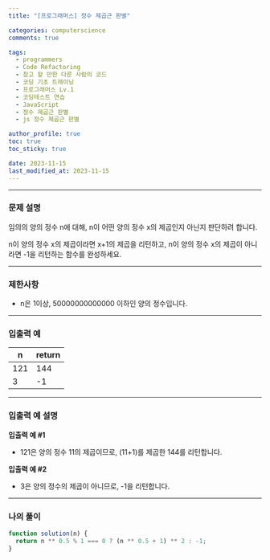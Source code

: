 ```yaml
---
title: "[프로그래머스] 정수 제곱근 판별"

categories: computerscience
comments: true

tags:
  - programmers
  - Code Refactoring
  - 참고 할 만한 다른 사람의 코드
  - 코딩 기초 트레이닝
  - 프로그래머스 Lv.1
  - 코딩테스트 연습
  - JavaScript
  - 정수 제곱근 판별
  - js 정수 제곱근 판별

author_profile: true
toc: true
toc_sticky: true

date: 2023-11-15
last_modified_at: 2023-11-15
---
```


---

### 문제 설명

임의의 양의 정수 n에 대해, n이 어떤 양의 정수 x의 제곱인지 아닌지 판단하려 합니다.

n이 양의 정수 x의 제곱이라면 x+1의 제곱을 리턴하고, n이 양의 정수 x의 제곱이 아니라면 -1을 리턴하는 함수를 완성하세요.

---

### 제한사항

- n은 1이상, 50000000000000 이하인 양의 정수입니다.

---

### 입출력 예

| n   | return |
| --- | ------ |
| 121 | 144    |
| 3   | -1     |

---

### 입출력 예 설명

**입출력 예 #1**

- 121은 양의 정수 11의 제곱이므로, (11+1)를 제곱한 144를 리턴합니다.

**입출력 예 #2**

- 3은 양의 정수의 제곱이 아니므로, -1을 리턴합니다.

---

### 나의 풀이

```jsx
function solution(n) {
  return n ** 0.5 % 1 === 0 ? (n ** 0.5 + 1) ** 2 : -1;
}
```
